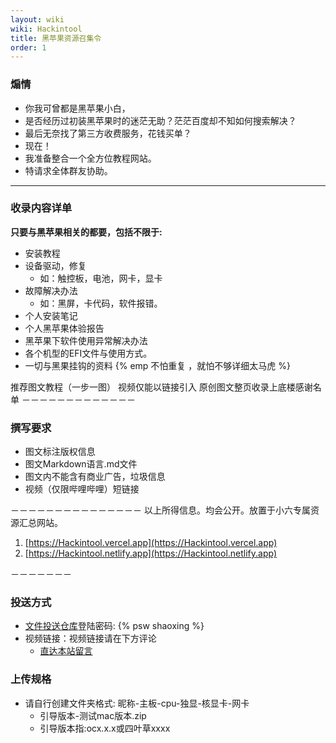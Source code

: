 ```yaml
---
layout: wiki
wiki: Hackintool
title: 黑苹果资源召集令
order: 1
---
```


### 煽情
- 你我可曾都是黑苹果小白，
- 是否经历过初装黑苹果时的迷茫无助？茫茫百度却不知如何搜索解决？
- 最后无奈找了第三方收费服务，花钱买单？
- 现在！
- 我准备整合一个全方位教程网站。
- 特请求全体群友协助。
------------
### 收录内容详单
**只要与黑苹果相关的都要，包括不限于:**
- 安装教程
- 设备驱动，修复
  - 如：触控板，电池，网卡，显卡
- 故障解决办法
  - 如：黑屏，卡代码，软件报错。
- 个人安装笔记
- 个人黑苹果体验报告
- 黑苹果下软件使用异常解决办法
- 各个机型的EFI文件与使用方式。
- 一切与黑果挂钩的资料
{% emp 不怕重复 ，就怕不够详细太马虎 %}

推荐图文教程（一步一图）
视频仅能以链接引入
原创图文整页收录上底楼感谢名单
－－－－－－－－－－－－－
### 撰写要求
- 图文标注版权信息
- 图文Markdown语言.md文件
- 图文内不能含有商业广告，垃圾信息
- 视频（仅限哔哩哔哩）短链接

－－－－－－－－－－－－－－－
以上所得信息。均会公开。放置于小六专属资源汇总网站。
1. [https://Hackintool.vercel.app](https://Hackintool.vercel.app)
2. [https://Hackintool.netlify.app](https://Hackintool.netlify.app)

－－－－－－－
### 投送方式
- [文件投送仓库](https://kodsky.com/#s/7WUrLEiA)登陆密码: {% psw  shaoxing   %}
- 视频链接：视频链接请在下方评论
  - [直达本站留言](/#comments)

### 上传规格
- 请自行创建文件夹格式: 昵称-主板-cpu-独显-核显卡-网卡
  - 引导版本-测试mac版本.zip
  - 引导版本指:ocx.x.x或四叶草xxxx
